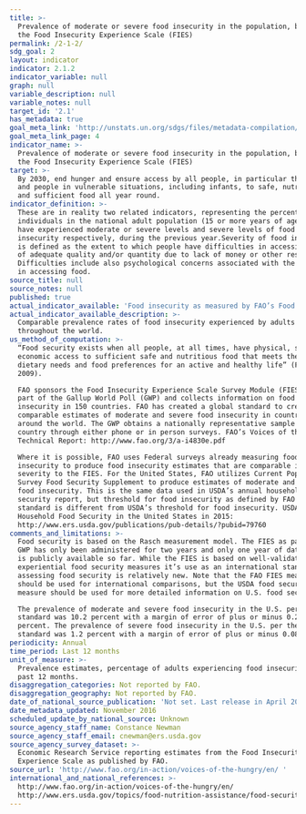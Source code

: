 ```yaml
---
title: >-
  Prevalence of moderate or severe food insecurity in the population, based on
  the Food Insecurity Experience Scale (FIES)
permalink: /2-1-2/
sdg_goal: 2
layout: indicator
indicator: 2.1.2
indicator_variable: null
graph: null
variable_description: null
variable_notes: null
target_id: '2.1'
has_metadata: true
goal_meta_link: 'http://unstats.un.org/sdgs/files/metadata-compilation/Metadata-Goal-2.pdf'
goal_meta_link_page: 4
indicator_name: >-
  Prevalence of moderate or severe food insecurity in the population, based on
  the Food Insecurity Experience Scale (FIES)
target: >-
  By 2030, end hunger and ensure access by all people, in particular the poor
  and people in vulnerable situations, including infants, to safe, nutritious
  and sufficient food all year round.
indicator_definition: >-
  These are in reality two related indicators, representing the percentage of
  individuals in the national adult population (15 or more years of age) that
  have experienced moderate or severe levels and severe levels of food
  insecurity respectively, during the previous year.Severity of food insecurity
  is defined as the extent to which people have difficulties in accessing food
  of adequate quality and/or quantity due to lack of money or other resources.
  Difficulties include also psychological concerns associated with the struggle
  in accessing food.
source_title: null
source_notes: null
published: true
actual_indicator_available: 'Food insecurity as measured by FAO’s Food Insecurity Experience Scale. '
actual_indicator_available_description: >-
  Comparable prevalence rates of food insecurity experienced by adults
  throughout the world.
us_method_of_computation: >-
  “Food security exists when all people, at all times, have physical, social and
  economic access to sufficient safe and nutritious food that meets their
  dietary needs and food preferences for an active and healthy life” (FAO,
  2009).

  FAO sponsors the Food Insecurity Experience Scale Survey Module (FIES-SM) as
  part of the Gallup World Poll (GWP) and collects information on food
  insecurity in 150 countries. FAO has created a global standard to create
  comparable estimates of moderate and severe food insecurity in countries
  around the world. The GWP obtains a nationally representative sample in each
  country through either phone or in person surveys. FAO’s Voices of the Hungry
  Technical Report: http://www.fao.org/3/a-i4830e.pdf

  Where it is possible, FAO uses Federal surveys already measuring food
  insecurity to produce food insecurity estimates that are comparable in
  severity to the FIES. For the United States, FAO utilizes Current Population
  Survey Food Security Supplement to produce estimates of moderate and severe
  food insecurity. This is the same data used in USDA’s annual household food
  security report, but threshold for food insecurity as defined by FAO global
  standard is different from USDA’s threshold for food insecurity. USDA’s
  Household Food Security in the United States in 2015:
  http://www.ers.usda.gov/publications/pub-details/?pubid=79760
comments_and_limitations: >-
  Food security is based on the Rasch measurement model. The FIES as part of the
  GWP has only been administered for two years and only one year of data (2014)
  is publicly available so far. While the FIES is based on well-validated
  experiential food security measures it’s use as an international standard for
  assessing food security is relatively new. Note that the FAO FIES measure
  should be used for international comparisons, but the USDA food security
  measure should be used for more detailed information on U.S. food security.

  The prevalence of moderate and severe food insecurity in the U.S. per the FIES
  standard was 10.2 percent with a margin of error of plus or minus 0.27
  percent. The prevalence of severe food insecurity in the U.S. per the FIES
  standard was 1.2 percent with a margin of error of plus or minus 0.08 percent.
periodicity: Annual
time_period: Last 12 months
unit_of_measure: >-
  Prevalence estimates, percentage of adults experiencing food insecurity in the
  past 12 months. 
disaggregation_categories: Not reported by FAO.
disaggregation_geography: Not reported by FAO.
date_of_national_source_publication: 'Not set. Last release in April 2016, updated in August 2016.'
date_metadata_updated: November 2016
scheduled_update_by_national_source: Unknown
source_agency_staff_name: Constance Newman
source_agency_staff_email: cnewman@ers.usda.gov
source_agency_survey_dataset: >-
  Economic Research Service reporting estimates from the Food Insecurity
  Experience Scale as published by FAO.
source_url: 'http://www.fao.org/in-action/voices-of-the-hungry/en/ '
international_and_national_references: >-
  http://www.fao.org/in-action/voices-of-the-hungry/en/
  http://www.ers.usda.gov/topics/food-nutrition-assistance/food-security-in-the-us.aspx
---
```

